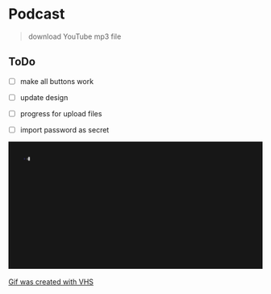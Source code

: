# Podcast

> download YouTube mp3 file

## ToDo

* [ ] make all buttons work
* [ ] update design
* [ ] progress for upload files
* [ ] import password as secret


![podcast](podcast.gif)

[Gif was created with VHS](https://github.com/charmbracelet/vhs#vhs)
